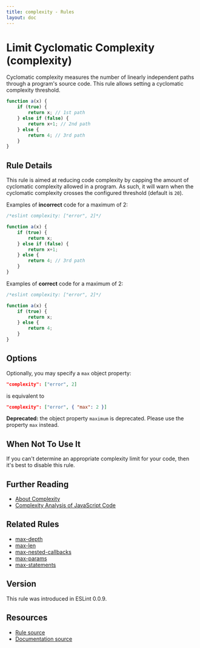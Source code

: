 ```yaml
---
title: complexity - Rules
layout: doc
---
```

<!-- Note: No pull requests accepted for this file. See README.md in the root directory for details. -->

# Limit Cyclomatic Complexity (complexity)

Cyclomatic complexity measures the number of linearly independent paths through a program's source code. This rule allows setting a cyclomatic complexity threshold.

```js
function a(x) {
    if (true) {
        return x; // 1st path
    } else if (false) {
        return x+1; // 2nd path
    } else {
        return 4; // 3rd path
    }
}
```

## Rule Details

This rule is aimed at reducing code complexity by capping the amount of cyclomatic complexity allowed in a program. As such, it will warn when the cyclomatic complexity crosses the configured threshold (default is `20`).

Examples of **incorrect** code for a maximum of 2:

```js
/*eslint complexity: ["error", 2]*/

function a(x) {
    if (true) {
        return x;
    } else if (false) {
        return x+1;
    } else {
        return 4; // 3rd path
    }
}
```

Examples of **correct** code for a maximum of 2:

```js
/*eslint complexity: ["error", 2]*/

function a(x) {
    if (true) {
        return x;
    } else {
        return 4;
    }
}
```

## Options

Optionally, you may specify a `max` object property:

```json
"complexity": ["error", 2]
```

is equivalent to

```json
"complexity": ["error", { "max": 2 }]
```

**Deprecated:** the object property `maximum` is deprecated. Please use the property `max` instead.

## When Not To Use It

If you can't determine an appropriate complexity limit for your code, then it's best to disable this rule.

## Further Reading

* [About Complexity](https://web.archive.org/web/20160808115119/http://jscomplexity.org:80/complexity)
* [Complexity Analysis of JavaScript Code](https://ariya.io/2012/12/complexity-analysis-of-javascript-code)

## Related Rules

* [max-depth](max-depth)
* [max-len](max-len)
* [max-nested-callbacks](max-nested-callbacks)
* [max-params](max-params)
* [max-statements](max-statements)

## Version

This rule was introduced in ESLint 0.0.9.

## Resources

* [Rule source](https://github.com/eslint/eslint/tree/master/lib/rules/complexity.js)
* [Documentation source](https://github.com/eslint/eslint/tree/master/docs/rules/complexity.md)
